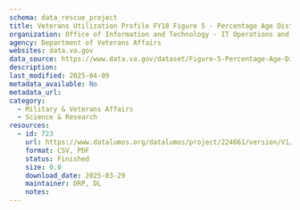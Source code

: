 ```yaml
---
schema: data_rescue_project 
title: Veterans Utilization Profile FY18 Figure 5 - Percentage Age Distribution of Users by Gender FY2018
organization: Office of Information and Technology - IT Operations and Services (ITOPS)
agency: Department of Veterans Affairs
websites: data.va.gov
data_source: https://www.data.va.gov/dataset/Figure-5-Percentage-Age-Distribution-of-Users-by-G/a6ej-pppq
description: 
last_modified: 2025-04-09
metadata_available: No
metadata_url: 
category:
  - Military & Veterans Affairs 
  - Science & Research 
resources:
  - id: 723
    url: https://www.datalumos.org/datalumos/project/224661/version/V1/view
    format: CSV, PDF
    status: Finished
    size: 0.0
    download_date: 2025-03-29
    maintainer: DRP, DL
    notes: 
---
```

